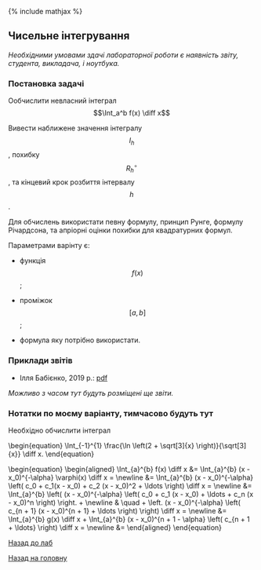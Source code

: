 {% include mathjax %}

## Чисельне інтегрування

_Необхідними умовами здачі лабораторної роботи є наявність звіту, студента, викладача, і ноутбука._

### Постановка задачі

Ообчислити невласний інтеграл $$\Int_a^b f(x) \diff x$$ 

Вивести наближене значення інтегралу $$I_h$$, похибку $$R_h^\circ$$, та кінцевий крок розбиття інтервалу $$h$$.

Для обчислень використати певну формулу, принцип Рунге, формулу Річардсона, та апріорні оцінки похибки для квадратурних формул.

Параметрами варінту є:

- функція $$f(x)$$;

- проміжок $$[a, b]$$;

- формула яку потрібно використати.

<!-- ### Варіанти -->

### Приклади звітів

<!-- - Нікіта Скибицький, 2019&nbsp;р.: [pdf](tex/report.pdf) -->

- Ілля Бабієнко, 2019&nbsp;р.: [pdf](tex/report-babienko-2019.pdf)

_Можливо з часом тут будуть розміщені ще звіти._

### Нотатки по моєму варіанту, тимчасово будуть тут

Необхідно обчислити інтеграл 

\begin{equation}
	\Int_{-1}^{1} \frac{\ln \left(2 + \sqrt[3]{x} \right)}{\sqrt[3]{x}} \diff x.
\end{equation}

<!-- #### Мультиплікативний метод:

Спочатку обмежимося проміжком $$[0, 1]$$.

Запишемо

\begin{equation}
	\Int_{0}^{1} \frac{\ln \left(2 + \sqrt[3]{x} \right)}{\sqrt[3]{x}} \diff x = \Int_{0}^{1} \underset{\rho(x)}{\underbrace{\frac{1}{\sqrt[3]{x}}}} \cdot \underset{f(x)}{\underbrace{\ln \left(2 + \sqrt[3]{x}\right)}} \diff x
\end{equation}

Знайдемо сім'ю багаточленів які ортогональні з вагою $$\rho(x) = x^{-1/3}$$.

Для цього візьмемо сім'ю $$1, x, x^2, \ldots$$ і &laquo;пропустимо&raquo; її через процес ортогоналізації Грама-Шмідта:

- $$P_0 = {\bf 1}$$;

- $$P_1 = x - \frac{\langle {\bf 1}, x\rangle}{\langle {\bf 1}, {\bf 1} \rangle} \cdot {\bf 1}$$. 

	Враховуючи визначення скалярного добутку маємо:

	\begin{equation}
		P_1 = x - \frac{\Int_{0}^{1} x^{2/3} \diff x}{\Int_{0}^{1} x^{-1/3} \diff x} \cdot x = x - \frac{3/5}{3/2} \cdot {\bf 1} = x - \frac{2}{5}.
	\end{equation}

- $$P_2 = x^2 - \frac{\langle {\bf 1}, x^2\rangle}{\langle {\bf 1}, {\bf 1} \rangle} \cdot {\bf 1} - \frac{\langle x - 2/5, x^2\rangle}{\langle x - 2/5, x - 2/5 \rangle} \cdot (x - 2/5)$$. 

	Враховуючи визначення скалярного добутку маємо:

	\begin{equation}
		\begin{aligned}
			P_2 &= x^2 - \frac{\Int_{0}^{1} x^{5/3} \diff x}{\Int_{0}^{1} x^{-1/3} \diff x} \cdot {\bf 1} - \frac{\Int_{0}^{1} x^{5/3} \left(x - \frac{2}{5} \right) \diff x}{\Int_{0}^{1} x^{-1/3} \left(x - \frac{2}{5} \right)^2 \diff x} \cdot \left(x - \frac{2}{5} \right) = \newline
			&= x^2 - \frac{3/8}{3/2} \cdot {\bf 1} - \frac{27/220}{27/200} \cdot \left(x - \frac{2}{5} \right) = x^2 - \frac{1}{4} - \frac{10}{11} \cdot \left(x - \frac{2}{5} \right) = x^2 - \frac{10 x}{11} + \frac{5}{44}.
		\end{aligned}
	\end{equation}

- $$P_3 = x^3 - \frac{\langle {\bf 1}, x^3\rangle}{\langle {\bf 1}, {\bf 1} \rangle} \cdot {\bf 1} - \frac{\langle x - 2/5, x^3\rangle}{\langle x - 2/5, x - 2/5 \rangle} \cdot (x - 2/5) - \frac{\langle x^2 - 10/11 x + 5/44, x^3\rangle}{\langle x^2 - 10/11 x + 5/44, x^2 - 10/11 x + 5/44 \rangle} \cdot (x^2 - 10/11 x + 5/44)$$. 

	Враховуючи визначення скалярного добутку маємо:

	\begin{equation}
		\begin{aligned}
			P_3 &= x^3 - \frac{\Int_{0}^{1} x^{8/3} \diff x}{\Int_{0}^{1} x^{-1/3} \diff x} \cdot {\bf 1} - \frac{\Int_{0}^{1} x^{8/3} \left(x - \frac{2}{5} \right) \diff x}{\Int_{0}^{1} x^{-1/3} \left(x - \frac{2}{5} \right)^2 \diff x} \cdot \left(x - \frac{2}{5} \right) - \frac{\Int_{0}^{1} x^{8/3} \left(x^2 - \frac{10 x}{11} + \frac{5}{44} \right) \diff x}{\Int_{0}^{1} x^{-1/3} \left(x^2 - \frac{10 x}{11} + \frac{5}{44} \right)^2 \diff x} \cdot \left(x^2 - \frac{10 x}{11} + \frac{5}{44} \right) = \newline
			&= x^3 - \frac{3/11}{3/2} \cdot {\bf 1} - \frac{81/770}{27/200} \cdot \left(x - \frac{2}{5}\right) - \frac{729/57596}{243/27104} \cdot \left(x^2 - \frac{10 x}{11} + \frac{5}{44} \right) = \newline
			&= x^3 - \frac{2}{11} \cdot {\bf 1} - \frac{60}{77} \cdot \left(x - \frac{2}{5}\right) - \frac{24}{17} \cdot \left(x^2 - \frac{10 x}{11} + \frac{5}{44} \right) = \newline
			&= x^3 - \frac{24 x^2}{17} + \frac{60 x}{199} - \frac{40}{1309}.
		\end{aligned}
	\end{equation}

Обмежимося цими поліномами:

\begin{align}
	P_0 &= {\bf 1}, \newline
	P_1 &= x - \frac{2}{5}, \newline
	P_2 &= x^2 - \frac{10 x}{11} + \frac{5}{44}, \newline
	P_3 &= x^3 - \frac{24 x^2}{17} + \frac{60 x}{199} - \frac{40}{1309}.
\end{align}


Зауважимо, що 

\begin{equation}
	\Int_{0}^{1} \frac{\ln \left(2 + \sqrt[3]{x} \right)}{\sqrt[3]{x}} \diff x\approx 1.465 127 784 353 178\ldots
\end{equation}

Помітимо, що 

\begin{equation}
	P_3(x) = (x - 1.1778) \cdot (x - 0.11698 + 0.11072 i) \cdot (x - 0.11698 - 0.11072 i),
\end{equation}

 -->


<!-- \frac{15}{2} \cdot \ln 3 - 6  -->

<!-- - метод обрізання границі
- метод виділення особливостей
 -->


\begin{equation}
	\begin{aligned}
		\Int_{a}^{b} f(x) \diff x &= \Int_{a}^{b} (x - x_0)^{-\alpha} \varphi(x) \diff x = \newline
		&= \Int_{a}^{b} (x - x_0)^{-\alpha} \left( c_0 + c_1(x - x_0) + c_2 (x - x_0)^2 + \ldots \right) \diff x = \newline
		&= \Int_{a}^{b} \left( (x - x_0)^{-\alpha} \left( c_0 + c_1 (x - x_0) + \ldots + c_n (x - x_0)^n \right) \right. + \newline
		& \quad + \left. (x - x_0)^{-\alpha} \left( c_{n + 1} (x - x_0)^{n + 1} + \ldots \right) \right) \diff x = \newline
		&= \Int_{a}^{b} g(x) \diff x + \Int_{a}^{b} (x - x_0)^{n + 1 - \alpha} \left( c_{n + 1 + \ldots} \right) \diff x = \newline
		&=
	\end{aligned}
\end{equation}



[Назад до лаб](../README.md)

[Назад на головну](../../README.md)